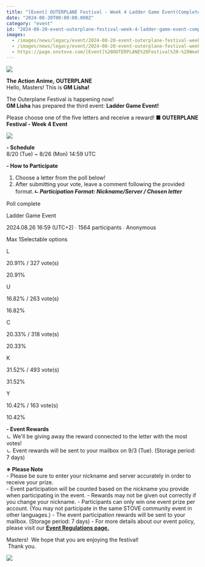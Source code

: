 ```yaml
---
title: "[Event] OUTERPLANE Festival - Week 4 Ladder Game Event(Completed)"
date: "2024-08-20T00:00:00.000Z"
category: "event"
id: "2024-08-20-event-outerplane-festival-week-4-ladder-game-event-completed"
images:
  - /images/news/legacy/event/2024-08-20-event-outerplane-festival-week-4-ladder-game-event-completed/7feb0cb5fee740dcb269f4ea7bb81447.webp
  - /images/news/legacy/event/2024-08-20-event-outerplane-festival-week-4-ladder-game-event-completed/e4e1cb3d7f694ecf8413ae22e0d0d368.webp
  - https://page.onstove.com/[Event]%20OUTERPLANE%20Festival%20-%20Week%204%20Ladder%20Game%20Event(Completed)_fichiers/09_%EA%B0%90%EC%82%AC.png
---
```


![](/images/news/legacy/event/2024-08-20-event-outerplane-festival-week-4-ladder-game-event-completed/7feb0cb5fee740dcb269f4ea7bb81447.webp)  
  

**The Action Anime, OUTERPLANE**  
Hello, Masters! This is **GM Lisha!**

The Outerplane Festival is happening now!  
**GM Lisha** has prepared the third event: **Ladder Game Event!**  
  
Please choose one of the five letters and receive a reward! **■ OUTERPLANE Festival - Week 4 Event**

![](/images/news/legacy/event/2024-08-20-event-outerplane-festival-week-4-ladder-game-event-completed/e4e1cb3d7f694ecf8413ae22e0d0d368.webp)  
  

**\- Schedule**  
8/20 (Tue) ~ 8/26 (Mon) 14:59 UTC

**\- How to Participate**  
1) Choose a letter from the poll below!  
2) After submitting your vote, leave a comment following the provided format.***ㄴ Participation Format: Nickname/Server / Chosen letter***

Poll complete

Ladder Game Event

2024.08.26 16:59 (UTC+2) ∙ 1564 participants ∙ Anonymous

Max 1Selectable options

L

20.91% / 327 vote(s)

20.91%

U

16.82% / 263 vote(s)

16.82%

C

20.33% / 318 vote(s)

20.33%

K

31.52% / 493 vote(s)

31.52%

Y

10.42% / 163 vote(s)

10.42%

  

**\- Event Rewards**  
ㄴ We'll be giving away the reward connected to the letter with the most votes!  
ㄴ Event rewards will be sent to your mailbox on 9/3 (Tue). (Storage period: 7 days)

**※ Please Note**  
\- Please be sure to enter your nickname and server accurately in order to receive your prize.  
\- Event participation will be counted based on the nickname you provide when participating in the event. - Rewards may not be given out correctly if you change your nickname. - Participants can only win one event prize per account. (You may not participate in the same STOVE community event in other languages.) - The event participation rewards will be sent to your mailbox. (Storage period: 7 days) - For more details about our event policy, please visit our [**Event Regulations page.**](https://common.game.onstove.com/terms/index?gameType=MOBILE&termsType=8&langCode=en)

Masters!  We hope that you are enjoying the festival!  
 Thank you.

![](https://page.onstove.com/[Event]%20OUTERPLANE%20Festival%20-%20Week%204%20Ladder%20Game%20Event(Completed)_fichiers/09_%EA%B0%90%EC%82%AC.png)
